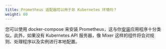 ```yaml
---
title: Prometheus 适配器可以用于非 Kubernetes 环境吗？
weight: 60
---
```


您可以使用 docker-compose 来安装 Prometheus，这与你[安装](/docs/setup/consul/quick-start/#deploy-your-application)应用程序十分类似。此外，如果没有 Kubernetes API 服务器，像 Mixer 这样的组件将会对规则、处理程序以及实例进行本地配置。